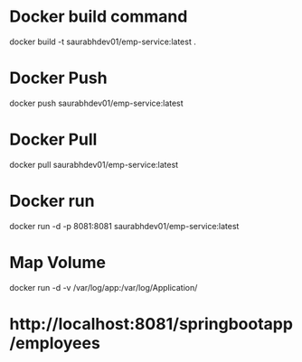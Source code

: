 # Docker build command
docker build -t saurabhdev01/emp-service:latest .
# Docker Push
docker push saurabhdev01/emp-service:latest
# Docker Pull
docker pull saurabhdev01/emp-service:latest
# Docker run
docker run -d -p 8081:8081 saurabhdev01/emp-service:latest
# Map Volume
docker run -d -v /var/log/app:/var/log/Application/
# http://localhost:8081/springbootapp/employees